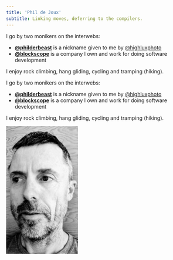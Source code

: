 ```yaml
---
title: 'Phil de Joux'
subtitle: Linking moves, deferring to the compilers.
---
```


<div class="d-lg-none">
<div class="fluid-container">
<div class="align-self-left" style="padding-left: 0">
I go by two monikers on the interwebs:

* **[\@philderbeast](/p)** is a nickname given to me by
[\@highluxphoto](https://twitter.com/highluxphoto)
* **[\@blockscope](/b)** is a company I own and work for doing software development

I enjoy rock climbing, hang gliding, cycling and tramping (hiking).
</div>
</div>
</div>

<div class="d-none d-lg-block">
<div class="fluid-container">
<div class="row">

<div class="col-9 align-self-left" style="padding-left: 0">
I go by two monikers on the interwebs:

* **[\@philderbeast](/p)** is a nickname given to me by
[\@highluxphoto](https://twitter.com/highluxphoto)
* **[\@blockscope](/b)** is a company I own and work for doing software development

I enjoy rock climbing, hang gliding, cycling and tramping (hiking).
</div>

<div class="col-3 align-self-center">
<div class="d-flex justify-content-center">
<img alt="selfie" src="/images/selfie.jpg" class="shadow-lg img-thumbnail" style="width: 14em;" />
</div>
</div>
</div>
</div>
